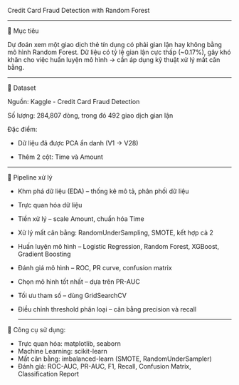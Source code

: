 Credit Card Fraud Detection with Random Forest
________________________________________________________________________________________
🎯 Mục tiêu

Dự đoán xem một giao dịch thẻ tín dụng có phải gian lận hay không bằng mô hình Random Forest.
Dữ liệu có tỷ lệ gian lận cực thấp (~0.17%), gây khó khăn cho việc huấn luyện mô hình → cần áp dụng kỹ thuật xử lý mất cân bằng.
________________________________________________________________________________________
📁 Dataset

Nguồn: Kaggle - Credit Card Fraud Detection

Số lượng: 284,807 dòng, trong đó 492 giao dịch gian lận

Đặc điểm:

- Dữ liệu đã được PCA ẩn danh (V1 → V28)

- Thêm 2 cột: Time và Amount
_________________________________________________________________________________________
🔄 Pipeline xử lý

- Khm phá dữ liệu (EDA) – thống kê mô tả, phân phối dữ liệu
- Trực quan hóa dữ liệu 
- Tiền xử lý – scale Amount, chuẩn hóa Time
- Xử lý mất cân bằng: RandomUnderSampling, SMOTE, kết hợp cả 2
- Huấn luyện mô hình – Logistic Regression, Random Forest, XGBoost, Gradient Boosting
- Đánh giá mô hình – ROC, PR curve, confusion matrix
- Chọn mô hình tốt nhất – dựa trên PR-AUC
- Tối ưu tham số – dùng GridSearchCV
- Điều chỉnh threshold phân loại – cân bằng precision và recall

  ________________________________________________________________________________________________
🔄 Công cụ sử dụng:
   - Trực quan hóa: matplotlib, seaborn
   - Machine Learning: scikit-learn
   - Mất cân bằng: imbalanced-learn (SMOTE, RandomUnderSampler)
   - Đánh giá: ROC-AUC, PR-AUC, F1, Recall, Confusion Matrix, Classification Report
